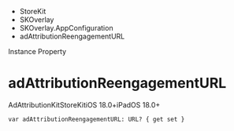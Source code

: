 

- StoreKit
- SKOverlay
- SKOverlay.AppConfiguration
-  adAttributionReengagementURL 

Instance Property

# adAttributionReengagementURL

AdAttributionKitStoreKitiOS 18.0+iPadOS 18.0+

``` source
var adAttributionReengagementURL: URL? { get set }
```

